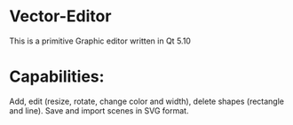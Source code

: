 # Vector-Editor
This is a primitive Graphic editor written in Qt 5.10
# Capabilities:
Add, edit (resize, rotate, change color and width), delete shapes (rectangle and line). Save and import scenes in SVG format.
